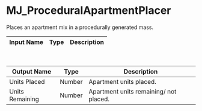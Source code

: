 

# MJ_ProceduralApartmentPlacer

Places an apartment mix in a procedurally generated mass.

|Input Name|Type|Description|
|---|---|---|


<br>

|Output Name|Type|Description|
|---|---|---|
|Units Placed|Number|Apartment units placed.|
|Units Remaining|Number|Apartment units remaining/ not placed.|

